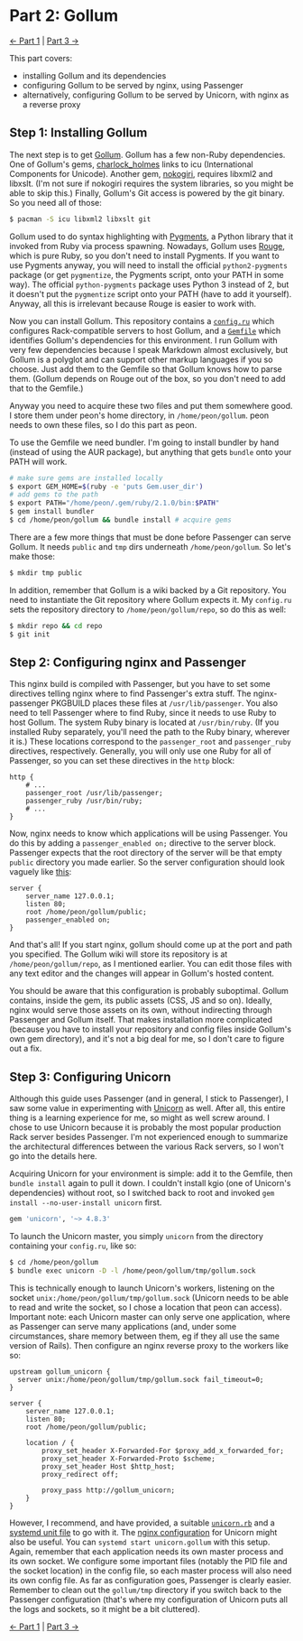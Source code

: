 # Part 2: Gollum

[<- Part 1](../part1) | [Part 3 ->](../part3)

This part covers:

- installing Gollum and its dependencies
- configuring Gollum to be served by nginx, using Passenger
- alternatively, configuring Gollum to be served by Unicorn, with nginx as a reverse proxy

## Step 1: Installing Gollum

The next step is to get [Gollum](https://github.com/gollum/gollum). Gollum has a few non-Ruby dependencies. One of Gollum's gems, [charlock_holmes](https://github.com/brianmario/charlock_holmes) links to icu (International Components for Unicode). Another gem, [nokogiri](http://nokogiri.org), requires libxml2 and libxslt. (I'm not sure if nokogiri requires the system libraries, so you might be able to skip this.) Finally, Gollum's Git access is powered by the git binary. So you need all of those:

```bash
$ pacman -S icu libxml2 libxslt git
```

Gollum used to do syntax highlighting with [Pygments](https://github.com/tmm1/Pygments.rb), a Python library that it invoked from Ruby via process spawning. Nowadays, Gollum uses [Rouge](https://github.com/jneen/rouge), which is pure Ruby, so you don't need to install Pygments. If you want to use Pygments anyway, you will need to install the official `python2-pygments` package (or get `pygmentize`, the Pygments script, onto your PATH in some way). The official `python-pygments` package uses Python 3 instead of 2, but it doesn't put the `pygmentize` script onto your PATH (have to add it yourself). Anyway, all this is irrelevant because Rouge is easier to work with.

Now you can install Gollum. This repository contains a [`config.ru`](config.ru) which configures Rack-compatible servers to host Gollum, and a [`Gemfile`](Gemfile) which identifies Gollum's dependencies for this environment. I run Gollum with very few dependencies because I speak Markdown almost exclusively, but Gollum is a polyglot and can support other markup languages if you so choose. Just add them to the Gemfile so that Gollum knows how to parse them. (Gollum depends on Rouge out of the box, so you don't need to add that to the Gemfile.)

Anyway you need to acquire these two files and put them somewhere good. I store them under peon's home directory, in `/home/peon/gollum`. peon needs to own these files, so I do this part as peon.

To use the Gemfile we need bundler. I'm going to install bundler by hand (instead of using the AUR package), but anything that gets `bundle` onto your PATH will work.

```bash
# make sure gems are installed locally
$ export GEM_HOME=$(ruby -e 'puts Gem.user_dir')
# add gems to the path
$ export PATH="/home/peon/.gem/ruby/2.1.0/bin:$PATH"
$ gem install bundler
$ cd /home/peon/gollum && bundle install # acquire gems
```

There are a few more things that must be done before Passenger can serve Gollum. It needs `public` and `tmp` dirs underneath `/home/peon/gollum`. So let's make those:

```bash
$ mkdir tmp public
```

In addition, remember that Gollum is a wiki backed by a Git repository. You need to instantiate the Git repository where Gollum expects it. My `config.ru` sets the repository directory to `/home/peon/gollum/repo`, so do this as well:

```bash
$ mkdir repo && cd repo
$ git init
```

## Step 2: Configuring nginx and Passenger

This nginx build is compiled with Passenger, but you have to set some directives telling nginx where to find Passenger's extra stuff. The nginx-passenger PKGBUILD places these files at `/usr/lib/passenger`. You also need to tell Passenger where to find Ruby, since it needs to use Ruby to host Gollum. The system Ruby binary is located at `/usr/bin/ruby`. (If you installed Ruby separately, you'll need the path to the Ruby binary, wherever it is.) These locations correspond to the `passenger_root` and `passenger_ruby` directives, respectively. Generally, you will only use one Ruby for all of Passenger, so you can set these directives in the `http` block:

```nginx
http {
    # ...
    passenger_root /usr/lib/passenger;
    passenger_ruby /usr/bin/ruby;
    # ...
}
```

Now, nginx needs to know which applications will be using Passenger. You do this by adding a `passenger_enabled on;` directive to the server block. Passenger expects that the root directory of the server will be that empty `public` directory you made earlier. So the server configuration should look vaguely like [this](gollum.nginxconf):

```nginx
server {
    server_name 127.0.0.1;
    listen 80;
    root /home/peon/gollum/public;
    passenger_enabled on;
}
```

And that's all! If you start nginx, gollum should come up at the port and path you specified. The Gollum wiki will store its repository is at `/home/peon/gollum/repo`, as I mentioned earlier. You can edit those files with any text editor and the changes will appear in Gollum's hosted content.

You should be aware that this configuration is probably suboptimal. Gollum contains, inside the gem, its public assets (CSS, JS and so on). Ideally, nginx would serve those assets on its own, without indirecting through Passenger and Gollum itself. That makes installation more complicated (because you have to install your repository and config files inside Gollum's own gem directory), and it's not a big deal for me, so I don't care to figure out a fix.

## Step 3: Configuring Unicorn

Although this guide uses Passenger (and in general, I stick to Passenger), I saw some value in experimenting with [Unicorn](http://unicorn.bogomips.org) as well. After all, this entire thing is a learning experience for me, so might as well screw around. I chose to use Unicorn because it is probably the most popular production Rack server besides Passenger. I'm not experienced enough to summarize the architectural differences between the various Rack servers, so I won't go into the details here.

Acquiring Unicorn for your environment is simple: add it to the Gemfile, then `bundle install` again to pull it down. I couldn't install kgio (one of Unicorn's dependencies) without root, so I switched back to root and invoked `gem install --no-user-install unicorn` first.

```ruby
gem 'unicorn', '~> 4.8.3'
```

To launch the Unicorn master, you simply `unicorn` from the directory containing your `config.ru`, like so:

```bash
$ cd /home/peon/gollum
$ bundle exec unicorn -D -l /home/peon/gollum/tmp/gollum.sock
```

This is technically enough to launch Unicorn's workers, listening on the socket `unix:/home/peon/gollum/tmp/gollum.sock` (Unicorn needs to be able to read and write the socket, so I chose a location that peon can access). Important note: each Unicorn master can only serve one application, where as Passenger can serve many applications (and, under some circumstances, share memory between them, eg if they all use the same version of Rails). Then configure an nginx reverse proxy to the workers like so:

```nginx
upstream gollum_unicorn {
  server unix:/home/peon/gollum/tmp/gollum.sock fail_timeout=0;
}

server {
    server_name 127.0.0.1;
    listen 80;
    root /home/peon/gollum/public;

    location / {
        proxy_set_header X-Forwarded-For $proxy_add_x_forwarded_for;
        proxy_set_header X-Forwarded-Proto $scheme;
        proxy_set_header Host $http_host;
        proxy_redirect off;

        proxy_pass http://gollum_unicorn;
    }
}
```

However, I recommend, and have provided, a suitable [`unicorn.rb`](unicorn.rb) and a [systemd unit file](unicorn.gollum.service) to go with it. The [nginx configuration](gollum-unicorn.nginxconf) for Unicorn might also be useful. You can `systemd start unicorn.gollum` with this setup. Again, remember that each application needs its own master process and its own socket. We configure some important files (notably the PID file and the socket location) in the config file, so each master process will also need its own config file. As far as configuration goes, Passenger is clearly easier. Remember to clean out the `gollum/tmp` directory if you switch back to the Passenger configuration (that's where my configuration of Unicorn puts all the logs and sockets, so it might be a bit cluttered).

[<- Part 1](../part1) | [Part 3 ->](../part3)
